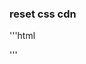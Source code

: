 ### reset css cdn

'''html
<link rel="stylesheet" href="https://cdn.jsdelivr.net/npm/reset-css@5.0.1/reset.min.css">
'''
